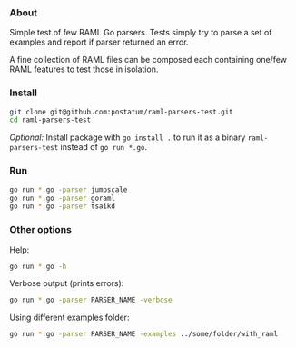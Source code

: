 ### About

Simple test of few RAML Go parsers. Tests simply try to parse a set of examples and report if parser returned an error.

A fine collection of RAML files can be composed each containing one/few RAML features to test those in isolation.

### Install

```sh
git clone git@github.com:postatum/raml-parsers-test.git
cd raml-parsers-test
```

*Optional:*
Install package with `go install .` to run it as a binary `raml-parsers-test` instead of `go run *.go`.

### Run

```sh
go run *.go -parser jumpscale
go run *.go -parser goraml
go run *.go -parser tsaikd
```

### Other options

Help:

```sh
go run *.go -h
```

Verbose output (prints errors):

```sh
go run *.go -parser PARSER_NAME -verbose
```

Using different examples folder:

```sh
go run *.go -parser PARSER_NAME -examples ../some/folder/with_raml

```